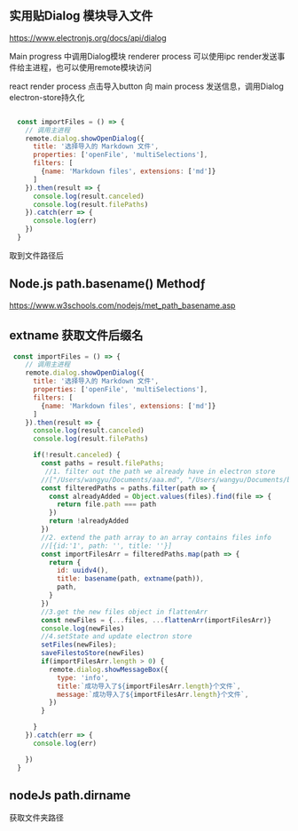 ## 实用贴Dialog 模块导入文件
https://www.electronjs.org/docs/api/dialog

Main progress 中调用Dialog模块
renderer process 可以使用ipc render发送事件给主进程，也可以使用remote模块访问

react render process 点击导入button 向 main process 发送信息，调用Dialog electron-store持久化

```javascript

  const importFiles = () => { 
    // 调用主进程
    remote.dialog.showOpenDialog({
      title: '选择导入的 Markdown 文件',
      properties: ['openFile', 'multiSelections'],
      filters: [
        {name: 'Markdown files', extensions: ['md']}
      ]
    }).then(result => {
      console.log(result.canceled)
      console.log(result.filePaths)
    }).catch(err => {
      console.log(err)
    })
  }
```

取到文件路径后

## Node.js path.basename() Methodƒ
https://www.w3schools.com/nodejs/met_path_basename.asp


## extname 获取文件后缀名

```javascript
 const importFiles = () => { 
    // 调用主进程
    remote.dialog.showOpenDialog({
      title: '选择导入的 Markdown 文件',
      properties: ['openFile', 'multiSelections'],
      filters: [
        {name: 'Markdown files', extensions: ['md']}
      ]
    }).then(result => {
      console.log(result.canceled)
      console.log(result.filePaths)

      if(!result.canceled) {
        const paths = result.filePaths;
         //1. filter out the path we already have in electron store
        //["/Users/wangyu/Documents/aaa.md", "/Users/wangyu/Documents/bbb.md",]
        const filteredPaths = paths.filter(path => {
          const alreadyAdded = Object.values(files).find(file => {
            return file.path === path
          })
          return !alreadyAdded
        })
        //2. extend the path array to an array contains files info
        //[{id:'1', path: '', title: ''}]
        const importFilesArr = filteredPaths.map(path => {
          return {
            id: uuidv4(),
            title: basename(path, extname(path)),
            path,
          }
        })
        //3.get the new files object in flattenArr
        const newFiles = {...files, ...flattenArr(importFilesArr)}
        console.log(newFiles)
        //4.setState and update electron store
        setFiles(newFiles);
        saveFilestoStore(newFiles)
        if(importFilesArr.length > 0) {
          remote.dialog.showMessageBox({
            type: 'info',
            title:`成功导入了${importFilesArr.length}个文件`,
            message:`成功导入了${importFilesArr.length}个文件`,
          })
        }

      }
    }).catch(err => {
      console.log(err)

    })
  }
```

## nodeJs path.dirname
获取文件夹路径
